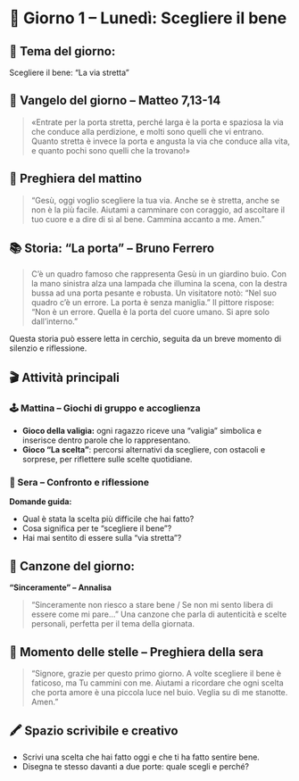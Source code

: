 # 📅 Giorno 1 – Lunedì: Scegliere il bene

## 🌟 Tema del giorno:
Scegliere il bene: “La via stretta”

## 📖 Vangelo del giorno – Matteo 7,13-14
> «Entrate per la porta stretta, perché larga è la porta e spaziosa la via che conduce alla perdizione, e molti sono quelli che vi entrano. Quanto stretta è invece la porta e angusta la via che conduce alla vita, e quanto pochi sono quelli che la trovano!»

## 🙏 Preghiera del mattino
> “Gesù, oggi voglio scegliere la tua via. Anche se è stretta, anche se non è la più facile. Aiutami a camminare con coraggio, ad ascoltare il tuo cuore e a dire di sì al bene. Cammina accanto a me. Amen.”

## 📚 Storia: “La porta” – Bruno Ferrero
> C’è un quadro famoso che rappresenta Gesù in un giardino buio. Con la mano sinistra alza una lampada che illumina la scena, con la destra bussa ad una porta pesante e robusta. Un visitatore notò: “Nel suo quadro c’è un errore. La porta è senza maniglia.” Il pittore rispose: “Non è un errore. Quella è la porta del cuore umano. Si apre solo dall’interno.”

Questa storia può essere letta in cerchio, seguita da un breve momento di silenzio e riflessione.

## 🎬 Attività principali

### 🕹️ Mattina – Giochi di gruppo e accoglienza
*   **Gioco della valigia:** ogni ragazzo riceve una “valigia” simbolica e inserisce dentro parole che lo rappresentano.
*   **Gioco “La scelta”**: percorsi alternativi da scegliere, con ostacoli e sorprese, per riflettere sulle scelte quotidiane.

### 💬 Sera – Confronto e riflessione
**Domande guida:**
*   Qual è stata la scelta più difficile che hai fatto?
*   Cosa significa per te “scegliere il bene”?
*   Hai mai sentito di essere sulla “via stretta”?

## 🎵 Canzone del giorno:
**“Sinceramente” – Annalisa**
> “Sinceramente non riesco a stare bene / Se non mi sento libera di essere come mi pare…” Una canzone che parla di autenticità e scelte personali, perfetta per il tema della giornata.

## 🌌 Momento delle stelle – Preghiera della sera
> “Signore, grazie per questo primo giorno. A volte scegliere il bene è faticoso, ma Tu cammini con me. Aiutami a ricordare che ogni scelta che porta amore è una piccola luce nel buio. Veglia su di me stanotte. Amen.”

## 🖍️ Spazio scrivibile e creativo
*   Scrivi una scelta che hai fatto oggi e che ti ha fatto sentire bene.
*   Disegna te stesso davanti a due porte: quale scegli e perché?
